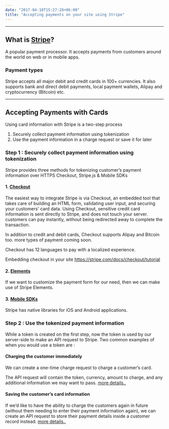 ```yaml
---
date: "2017-04-10T15:27:28+06:00"
title: "Accepting payments on your site using Stripe"
---
```


---

## What is [Stripe](https://stripe.com/)?
A popular payment processor. It accepts payments from customers around the world on web or in mobile apps.
  
### Payment types
Stripe accepts all major debit and credit cards in 100+ currencies. It also supports bank and direct debit payments, local payment wallets, Alipay and cryptocurrency (Bitcoin) etc.

---

## Accepting Payments with Cards

Using card information with Stripe is a two-step process

1. Securely collect payment information using tokenization
2. Use the payment information in a charge request or save it for later

### Step 1 : Securely collect payment information using tokenization
Stripe provides three methods for tokenizing customer’s payment information over HTTPS
Checkout, Stripe.js & Mobile SDKs

#### 1. [Checkout](https://stripe.com/checkout)
The easiest way to integrate Stripe is via Checkout, an embedded tool that takes care of building an HTML form, validating user input, and securing your customers' card data. Using Checkout, sensitive credit card information is sent directly to Stripe, and does not touch your server. customers can pay instantly, without being redirected away to complete the transaction.

In addition to credit and debit cards, Checkout supports Alipay and Bitcoin too. more types of payment coming soon.

Checkout has 12 languages to pay with a localized experience.

Embedding checkout in your site
https://stripe.com/docs/checkout/tutorial

#### 2. [Elements](https://stripe.com/docs/quickstart#elements)
If we want to customize the payment form for our need, then we can make use of Stripe Elements.

#### 3. [Mobile SDKs](https://stripe.com/docs/mobile)
Stripe has native libraries for iOS and Android applications.

### Step 2 : Use the tokenized payment information
While a token is created on the first step, now the token is used by our server-side to make an API request to Stripe. Two common examples of when you would use a token are :

#### Charging the customer immediately
We can create a one-time charge request to charge a customer’s card. 

The API request will contain the token, currency, amount to charge, and any additional information we may want to pass. [more details..](https://stripe.com/docs/quickstart#charge-immediately)

#### Saving the customer’s card information
If we’d like to have the ability to charge the customers again in future (without them needing to enter their payment information again), we can create an API request to store their payment details inside a customer record instead. [more details..](https://stripe.com/docs/quickstart#saving-card-information)